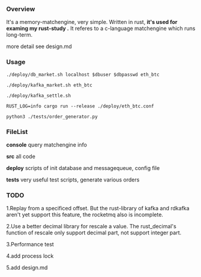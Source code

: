 ### Overview

It's a memory-matchengine, very simple. Written in rust, **it's used for examing my rust-study .**
It referes to a c-language matchengine which runs long-term.

more detail see design.md

### Usage

```
./deploy/db_market.sh localhost $dbuser $dbpasswd eth_btc
```

```
./deploy/kafka_market.sh eth_btc
```

```
./deploy/kafka_settle.sh
```

```
RUST_LOG=info cargo run --release ./deploy/eth_btc.conf
```

```
python3 ./tests/order_generator.py
```

### FileList

**console** query matchengine info

**src** all code

**deploy**  scripts of init database and messagequeue, config file

**tests** very useful test scripts, generate various orders

### TODO

1.Replay from a specificed offset. But the rust-library of kafka and rdkafka aren't yet support this feature, the rocketmq also is incomplete.

2.Use a better decimal library for rescale a value. The rust_decimal's function of rescale only support decimal part, not support integer part.

3.Performance test 

4.add process lock

5.add design.md













